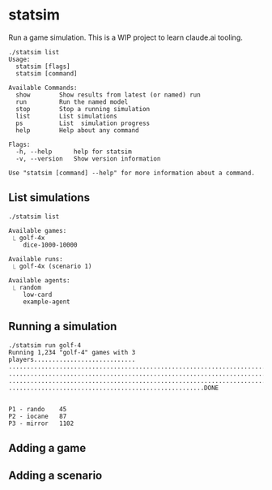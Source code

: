# statsim

Run a game simulation. This is a WIP project to learn claude.ai tooling.

```
./statsim list
Usage:
  statsim [flags]
  statsim [command]

Available Commands:
  show        Show results from latest (or named) run
  run         Run the named model
  stop        Stop a running simulation
  list        List simulations
  ps          List  simulation progress
  help        Help about any command

Flags:
  -h, --help      help for statsim
  -v, --version   Show version information

Use "statsim [command] --help" for more information about a command.
```

## List simulations

```
./statsim list

Available games:
 ⎿ golf-4x
    dice-1000-10000

Available runs:
 ⎿ golf-4x (scenario 1)

Available agents:
 ⎿ random
    low-card
    example-agent
```


## Running a simulation

```
./statsim run golf-4
Running 1,234 "golf-4" games with 3 players............................
.......................................................................
.......................................................................
.......................................................................
......................................................DONE


P1 - rando    45
P2 - iocane   87
P3 - mirror   1102
```

## Adding a game

## Adding a scenario
